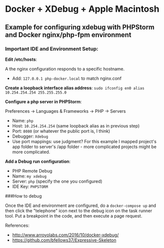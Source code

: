 # Docker + XDebug + Apple Macintosh
## Example for configuring xdebug with PHPStorm and Docker nginx/php-fpm environment
### Important IDE and Environment Setup:

**Edit /etc/hosts**:

A the nginx configuration responds to a specific hostname.
- Add: ```127.0.0.1 php-docker.local``` to match nginx.conf

**Create a loopback interface alias address**: ```sudo ifconfig en0 alias 10.254.254.254 255.255.255.0```

**Configure a php server in PHPStorm**:

Preferences -> Languages & Frameworks -> PHP -> Servers
- Name: ```php```
- Host: ```10.254.254.254``` (same loopback alias as in previous step)
- Port: ```8080``` (or whatever the public port is, I think)
- Debugger: ```Xdebug```
- Use port mappings: use judgment? For this example I mapped project's app folder to server's /app folder - more complicated projects might be more complicated.
    
**Add a Debug run configuration**:
- PHP Remote Debug
- Name: ```my xdebug```
- Server: ```php``` (specify the one you configured)
- IDE Key: ```PHPSTORM```

###How to debug

Once the IDE and environment are configured, do a ```docker-compose up``` and then click the "telephone" icon next to the debug icon on the task runner tool. Put a breakpoint in the code, and then execute a page request.

References:
- http://www.arroyolabs.com/2016/10/docker-xdebug/
- https://github.com/bfellows37/Expressive-Skeleton